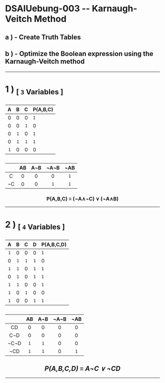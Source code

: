 <!-- ============================================================================================================ -->
<!--                         made by               Jan Ritt       -       https://github.com/IxI-Enki             -->
<!-- ============================================================================================================ -->

<div style="page-break-before: always;">

# DSAIUebung-003 -- Karnaugh-Veitch Method

## <p align="left"> a ) - Create Truth Tables </p>  
## <p align="left"> b ) - Optimize the Boolean expression using the Karnaugh-Veitch method</p>

--- 

# <p align="left"> 1 ) <sub>[ `3` Variables ]</sub> </p>   

<div align="center">


| A | B | C | P(A,B,C) |
|:-:|:-:|:-:|:---------|
| 0 | 0 | 0 |   `1`    |
| 0 | 0 |`1`|    0     |
| 0 |`1`| 0 |   `1`    |
| 0 |`1`|`1`|   `1`    |
|`1`| 0 | 0 |    0     |
 
<sub><sup> 
--- 
</sup></sub>

|    | AB | A¬B | ¬A¬B | ¬AB |
|:--:|:--:|:---:|:----:|:---:|
|  C |  0 |  0  |   0  | `1` |
| ¬C |  0 |  0  |  `1` | `1` |   

### P(A,B,C) ≡  (¬A∧¬C) ∨ (¬A∧B)
</div>
</div>

---

<div style="page-break-before: always;">


# <p align="left"> 2 ) <sub>[ `4` Variables ]</sub> </p>   
<div align="center">

| A | B | C | D | P(A,B,C,D) |
|:-:|:-:|:-:|:-:|:-----------|
|`1`| 0 | 0 | 0 |     `1`    |
| 0 |`1`|`1`|`1`|      0     |
|`1`|`1`| 0 |`1`|     `1`    |
| 0 |`1`| 0 |`1`|     `1`    |
|`1`|`1`| 0 | 0 |     `1`    |
|`1`| 0 |`1`| 0 |      0     |
|`1`| 0 | 0 |`1`|     `1`    |
 
<sub><sup> 
--- 
</sup></sub>

|      | AB | A¬B | ¬A¬B | ¬AB |
|:----:|:--:|:---:|:----:|:---:|
|   CD | 0  |  0  |   0  |  0  |
|  C¬D | 0  |  0  |   0  |  0  |
| ¬C¬D |`1` | `1` |   0  |  0  |
|  ¬CD |`1` | `1` |   0  | `1` | 

## *P(A,B,C,D) ≡ A¬C ∨ ¬CD*
</div>  
</div>  

--- 



<!-- ============================================================================================================ -->
<!--                         made by               Jan Ritt       -       https://github.com/IxI-Enki             -->
<!-- ============================================================================================================ -->

<!-- fast access to my formating "helper-code" ( 💭 → ✎insert here ): 

// USE THIS TO ENSURE PAGE-BREAKS
<div style="page-break-before: always;">
💭
</div>

// USE THIS TO ALIGN CONTENT
<p align="left"> 💭 </p>
<div align="center"> 💭 </p>

// USE THIS CENTERED TABLE
<div align="center">
  |   |   |   |  
  |:-:|:-:|:-:|  
  |   |   |   |  
</div>

// USE THESE CHARACTERS FOR BEAUTIFUL NOTATIONS
  ✕ ✖ ⅹ ×  ∓ ∗   ∞   ∧ ⋀ ∨ ⋁   ¬   ≡ 
  ⟹   ⇐ ⇒ ⇔   ← → ↔   ⇽ ⇾ ⇿   ⇠ ⇢   ⇦ ⇨
  ∀  ∃ ∄   ∈ ∋  ∊ ∍
  Ⅰ Ⅱ Ⅲ Ⅳ Ⅴ Ⅵ Ⅶ Ⅷ Ⅸ Ⅹ Ⅺ Ⅻ 
  𝐴 𝐵 𝑃 𝑄
  ∘ ∙ • …   ✓ ✔  ✗ ✘  
  ⚐ ⚡
-->
